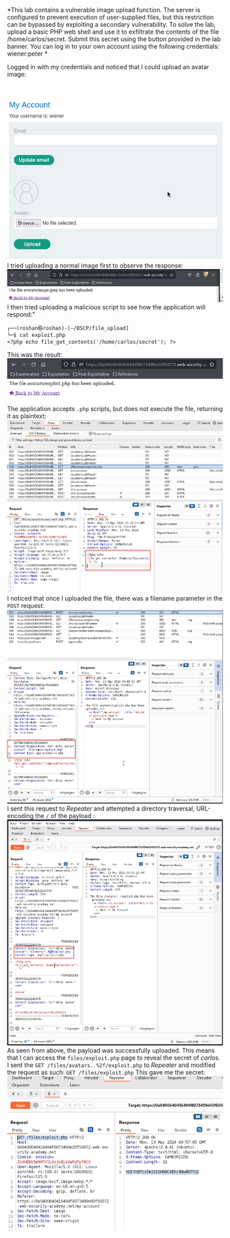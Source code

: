 *This lab contains a vulnerable image upload function. The server is configured to prevent execution of user-supplied files, but this restriction can be bypassed by exploiting a secondary vulnerability.
To solve the lab, upload a basic PHP web shell and use it to exfiltrate the contents of the file /home/carlos/secret. Submit this secret using the button provided in the lab banner.
You can log in to your own account using the following credentials: wiener:peter *

Logged in with my credentials and noticed that I could upload an avatar image:
![Screenshot 2024-05-13 at 12.14.32 PM](images/Screenshot%202024-05-13%20at%2012.14.32%20PM.png)
I tried uploading a normal image first to observe the response:
![Screenshot 2024-05-13 at 12.17.06 PM](images/Screenshot%202024-05-13%20at%2012.17.06%20PM.png)
I then tried uploading a malicious script to see how the application will respond:"
```
┌──(roshan㉿roshan)-[~/BSCP/file_upload]
└─$ cat exploit.php       
<?php echo file_get_contents('/home/carlos/secret'); ?>
```
This was the result:
![Screenshot 2024-05-13 at 12.23.36 PM](images/Screenshot%202024-05-13%20at%2012.23.36%20PM.png)
The application accepts `.php` scripts, but does not execute the file, returning it as plaintext:
![Screenshot 2024-05-13 at 12.24.41 PM](images/Screenshot%202024-05-13%20at%2012.24.41%20PM.png)
I noticed that once I uploaded the file, there was a filename parameter in the `POST` request:
![Screenshot 2024-05-13 at 12.44.19 PM](images/Screenshot%202024-05-13%20at%2012.44.19%20PM.png)
I sent this request to *Repeater* and attempted a directory traversal, URL-encoding the `/` of the payload :
![Screenshot 2024-05-13 at 12.59.54 PM](images/Screenshot%202024-05-13%20at%2012.59.54%20PM.png)
As seen from above, the payload was successfully uploaded. This means that I can access the `files/exploit.php` page to reveal the secret of *carlos*. I sent the `GET /files/avatars..%2f/exploit.php` to *Repeater* and modified the request as such:
`GET /files/exploit.php`
This gave me the secret:
![Screenshot 2024-05-13 at 1.03.25 PM](images/Screenshot%202024-05-13%20at%201.03.25%20PM.png)
